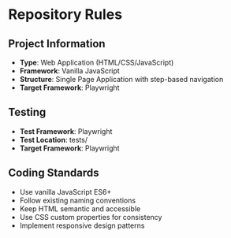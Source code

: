 # Repository Rules

## Project Information

- **Type**: Web Application (HTML/CSS/JavaScript)
- **Framework**: Vanilla JavaScript
- **Structure**: Single Page Application with step-based navigation
- **Target Framework**: Playwright

## Testing

- **Test Framework**: Playwright
- **Test Location**: tests/
- **Target Framework**: Playwright

## Coding Standards

- Use vanilla JavaScript ES6+
- Follow existing naming conventions
- Keep HTML semantic and accessible
- Use CSS custom properties for consistency
- Implement responsive design patterns
